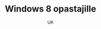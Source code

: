 ---
title: "Windows 8 opastajille"

tags:
  - kayttojarjestelmat


author: UK

link: http://hs.fi
---